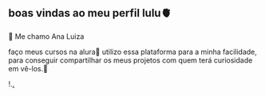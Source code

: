 ## boas vindas ao meu perfil lulu🫀

💌 Me chamo Ana Luiza

faço meus cursos na alura🏫
utilizo essa plataforma para a minha facilidade, para conseguir compartilhar os meus projetos com quem terá curiosidade em vê-los.📘


!.[.](https://media1.tenor.com/m/xvJ4Fmx0kzcAAAAC/peach-cat-forehead-kiss.gif)
